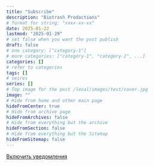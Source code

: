 ```yaml
---
title: "Subscribe"
description: "Biotrash Prodactions"
# format for string: "xxxx-xx-xx"
date: 2025-01-22
lastmod: "2025-01-29"
# set false when you want the post publish
draft: false
# one category: ["category-1"]
# more categories: ["category-1", "category-2", ...]
categories: []
# refer to categories
tags: []
# seires
series: []
# Top image for the post /local/images/test/cover.jpg
image: ""
# Hide from home and other main page
hideFromCenter: true
# Hide from archive page
hideFromArchives: false
# Hide from everything but the archive
hideFromSection: false
# Hide from everything but the Sitemap
hideFromSitemap: false
---
```

<a href="#" class="sp_notify_prompt">Включить уведомления</a>

<!-- SendPulse Subscription Form -->
 <style >.sp-force-hide { display: none;}.sp-form[sp-id="243095"] { display: block; background: #ffffff; padding: 15px; width: 450px; max-width: 100%; border-radius: 8px; border-color: #dddddd; border-style: solid; border-width: 1px; font-family: Arial, "Helvetica Neue", sans-serif; background-repeat: no-repeat; background-position: center; background-size: auto;}.sp-form[sp-id="243095"] input[type="checkbox"] { display: inline-block; opacity: 1; visibility: visible;}.sp-form[sp-id="243095"] .sp-form-fields-wrapper { margin: 0 auto; width: 420px;}.sp-form[sp-id="243095"] .sp-form-control { background: #ffffff; border-color: #cccccc; border-style: solid; border-width: 1px; font-size: 15px; padding-left: 8.75px; padding-right: 8.75px; border-radius: 4px; height: 35px; width: 100%;}.sp-form[sp-id="243095"] .sp-field label { color: #444444; font-size: 13px; font-style: normal; font-weight: bold;}.sp-form[sp-id="243095"] .sp-button-messengers { border-radius: 4px;}.sp-form[sp-id="243095"] .sp-button { border-radius: 4px; background-color: #0089bf; color: #ffffff; width: auto; font-weight: bold;}.sp-form[sp-id="243095"] .sp-button-container { text-align: left;}</style><div class="sp-form-outer sp-force-hide"><div id="sp-form-243095" sp-id="243095" sp-hash="7be2b22447031372380016cbc354213ebbc50cebb8acf0abe1362d05a3a5a7aa" sp-lang="en" class="sp-form sp-form-regular sp-form-embed" sp-show-options="%7B%22satellite%22%3Afalse%2C%22maDomain%22%3A%22login.sendpulse.com%22%2C%22formsDomain%22%3A%22forms.sendpulse.com%22%2C%22condition%22%3A%22onEnter%22%2C%22scrollTo%22%3A25%2C%22delay%22%3A10%2C%22repeat%22%3A3%2C%22background%22%3A%22rgba(0%2C%200%2C%200%2C%200.5)%22%2C%22position%22%3A%22bottom-right%22%2C%22animation%22%3A%22%22%2C%22hideOnMobile%22%3Afalse%2C%22submitRedirectUrl%22%3A%22%22%2C%22urlFilter%22%3Afalse%2C%22urlFilterConditions%22%3A%5B%7B%22force%22%3A%22hide%22%2C%22clause%22%3A%22contains%22%2C%22token%22%3A%22%22%7D%5D%2C%22analytics%22%3A%7B%22ga%22%3A%7B%22eventLabel%22%3Anull%2C%22send%22%3Afalse%7D%7D%2C%22utmEnable%22%3Afalse%7D"><div class="sp-form-fields-wrapper"><div class="sp-message"><div></div></div><form novalidate="" class="sp-element-container "><div class="sp-field sp-field-full-width-add sp-field-full-width sp-field-full-width-add-active" sp-id="sp-3b3085a8-c3d3-4ad3-939f-442db6d47e84" data- ><div style="font-family: inherit; line-height: 1.2;">Раз в неделю мы отправляем дайджест с самыми популярными статьями.</div></div><div class="sp-field " sp-id="sp-9f4d551f-e568-4cb8-8ce3-a541ad11521f"><label class="sp-control-label"><span >Email</span><strong >*</strong></label><input type="email" sp-type="email" name="sform[email]" class="sp-form-control " placeholder="username@gmail.com" sp-tips="%7B%22required%22%3A%22Required%20field%22%2C%22wrong%22%3A%22Wrong%20email%22%7D" autocomplete="on" required="required"></div><div class="sp-field sp-button-container " sp-id="sp-c4fc69b0-cdd3-434d-b6e7-75d0de8c73b5"><button id="sp-c4fc69b0-cdd3-434d-b6e7-75d0de8c73b5" class="sp-button">Подписаться </button></div></form><div class="sp-link-wrapper sp-brandname__left "></div></div></div></div><script type="text/javascript" async="async" src="//web.webformscr.com/apps/fc3/build/default-handler.js?1738063631027"></script> 
<!-- /SendPulse Subscription Form -->